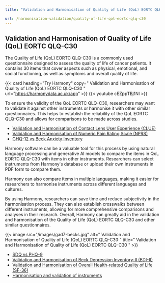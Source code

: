 ```yaml
---
title: "Validation and Harmonisation of Quality of Life (QoL) EORTC QLQ-C30"

url: /harmonisation-validation/quality-of-life-qol-eortc-qlq-c30
---
```


## Validation and Harmonisation of Quality of Life (QoL) EORTC QLQ-C30

The Quality of Life (QoL) EORTC QLQ-C30 is a commonly used questionnaire designed to assess the quality of life of cancer patients. It contains 30 items that cover aspects such as physical, emotional, and social functioning, as well as symptoms and overall quality of life.

{{< card heading="Try Harmony" copy=" Validation and Harmonisation of Quality of Life (QoL) EORTC QLQ-C30 " url="https://harmonydata.ac.uk/app" >}}
{{< youtube cEZppTBj1NI >}}

To ensure the validity of the QoL EORTC QLQ-C30, researchers may want to validate it against other instruments or harmonise it with other similar questionnaires. This helps to establish the reliability of the QoL EORTC QLQ-C30 and allows for comparisons to be made across studies.

* [Validation and Harmonisation of Contact Lens User Experience (CLUE)](/harmonisation-validation/contact-lens-user-experience-clue)
* [Validation and Harmonisation of Numeric Pain Rating Scale (NPRS)](/harmonisation-validation/numeric-pain-rating-scale-nprs)
* [GHQ-12 vs Beck Anxiety Inventory](/compare-harmonise-instruments/ghq-12-vs-beck-anxiety-inventory/)

Harmony software can be a valuable tool for this process by using natural language processing and generative AI models to compare the items in QoL EORTC QLQ-C30 with items in other instruments. Researchers can select instruments from Harmony's database or upload their own instruments in PDF form to compare them.

Harmony can also compare items in multiple [languages](/psychology-ai-tool/harmony-many-languages), making it easier for researchers to harmonise instruments across different languages and cultures.

By using Harmony, researchers can save time and reduce subjectivity in the harmonisation process. They can also establish crosswalks between different instruments, allowing for more comprehensive comparisons and analyses in their research. Overall, Harmony can greatly aid in the validation and harmonisation of the Quality of Life (QoL) EORTC QLQ-C30 and other similar questionnaires.


{{< image src="/images/gad7-becks.jpg" alt=" Validation and Harmonisation of Quality of Life (QoL) EORTC QLQ-C30 " title=" Validation and Harmonisation of Quality of Life (QoL) EORTC QLQ-C30 " >}}









* [SDQ vs PHQ-9](/compare-harmonise-instruments/sdq-vs-phq-9/)
* [Validation and Harmonisation of Beck Depression Inventory-II (BDI-II)](/harmonisation-validation/beck-depression-inventory-ii-bdi-ii)
* [Validation and Harmonisation of Overall Health-related Quality of Life (SF-36)](/harmonisation-validation/overall-health-related-quality-of-life-sf-36)
* [Harmonisation and validation of instruments](/harmonisation-validation/)